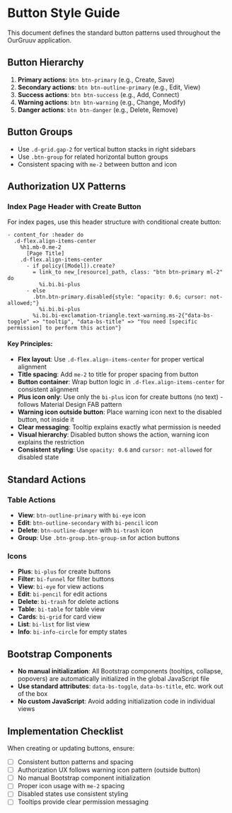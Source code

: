 # Button Style Guide

This document defines the standard button patterns used throughout the OurGruuv application.

## Button Hierarchy

1. **Primary actions**: `btn btn-primary` (e.g., Create, Save)
2. **Secondary actions**: `btn btn-outline-primary` (e.g., Edit, View)
3. **Success actions**: `btn btn-success` (e.g., Add, Connect)
4. **Warning actions**: `btn btn-warning` (e.g., Change, Modify)
5. **Danger actions**: `btn btn-danger` (e.g., Delete, Remove)

## Button Groups

- Use `.d-grid.gap-2` for vertical button stacks in right sidebars
- Use `.btn-group` for related horizontal button groups
- Consistent spacing with `me-2` between button and icon

## Authorization UX Patterns

### Index Page Header with Create Button
For index pages, use this header structure with conditional create button:

```haml
- content_for :header do
  .d-flex.align-items-center
    %h1.mb-0.me-2
      [Page Title]
    .d-flex.align-items-center
      - if policy([Model]).create?
        = link_to new_[resource]_path, class: "btn btn-primary ml-2" do
          %i.bi.bi-plus
      - else
        .btn.btn-primary.disabled{style: "opacity: 0.6; cursor: not-allowed;"}
          %i.bi.bi-plus
        %i.bi.bi-exclamation-triangle.text-warning.ms-2{"data-bs-toggle" => "tooltip", "data-bs-title" => "You need [specific permission] to perform this action"}
```

#### Key Principles:
- **Flex layout**: Use `.d-flex.align-items-center` for proper vertical alignment
- **Title spacing**: Add `me-2` to title for proper spacing from button
- **Button container**: Wrap button logic in `.d-flex.align-items-center` for consistent alignment
- **Plus icon only**: Use only the `bi-plus` icon for create buttons (no text) - follows Material Design FAB pattern
- **Warning icon outside button**: Place warning icon next to the disabled button, not inside it
- **Clear messaging**: Tooltip explains exactly what permission is needed
- **Visual hierarchy**: Disabled button shows the action, warning icon explains the restriction
- **Consistent styling**: Use `opacity: 0.6` and `cursor: not-allowed` for disabled state

## Standard Actions

### Table Actions
- **View**: `btn-outline-primary` with `bi-eye` icon
- **Edit**: `btn-outline-secondary` with `bi-pencil` icon  
- **Delete**: `btn-outline-danger` with `bi-trash` icon
- **Group**: Use `.btn-group.btn-group-sm` for action buttons

### Icons
- **Plus**: `bi-plus` for create buttons
- **Filter**: `bi-funnel` for filter buttons
- **View**: `bi-eye` for view actions
- **Edit**: `bi-pencil` for edit actions
- **Delete**: `bi-trash` for delete actions
- **Table**: `bi-table` for table view
- **Cards**: `bi-grid` for card view
- **List**: `bi-list` for list view
- **Info**: `bi-info-circle` for empty states

## Bootstrap Components

- **No manual initialization**: All Bootstrap components (tooltips, collapse, popovers) are automatically initialized in the global JavaScript file
- **Use standard attributes**: `data-bs-toggle`, `data-bs-title`, etc. work out of the box
- **No custom JavaScript**: Avoid adding initialization code in individual views

## Implementation Checklist

When creating or updating buttons, ensure:
- [ ] Consistent button patterns and spacing
- [ ] Authorization UX follows warning icon pattern (outside button)
- [ ] No manual Bootstrap component initialization
- [ ] Proper icon usage with `me-2` spacing
- [ ] Disabled states use consistent styling
- [ ] Tooltips provide clear permission messaging

